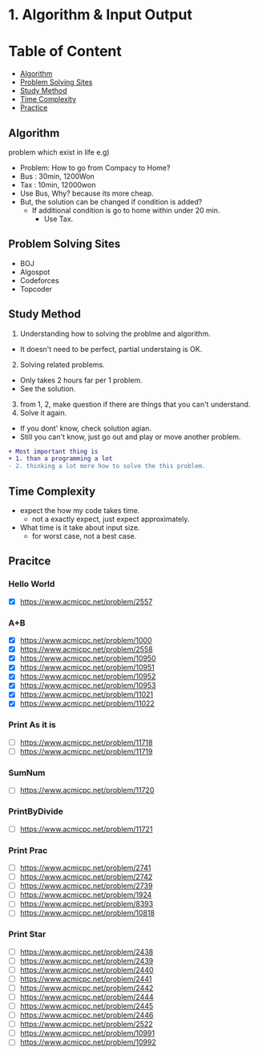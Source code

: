 # 1. Algorithm & Input Output

Table of Content
================

* [Algorithm](#algorithm)
* [Problem Solving Sites](#problem-solving-sites)
* [Study Method](#study-method)
* [Time Complexity](#time-complexity)
* [Practice](#practice)



## Algorithm
problem which exist in life
e.g)
- Problem: How to go from Compacy to Home?
 - Bus : 30min, 1200Won
 - Tax : 10min, 12000won
- Use Bus, Why? because its more cheap.
- But, the solution can be changed if condition is added?
  - If additional condition is go to home within under 20 min.
    - Use Tax.


## Problem Solving Sites
- BOJ
- Algospot
- Codeforces
- Topcoder

## Study Method
1. Understanding how to solving the problme and algorithm.
  - It doesn't need to be perfect, partial understaing is OK.
2. Solving related problems.
  - Only takes 2 hours far per 1 problem.
  - See the solution.
3. from 1, 2, make question if there are things that you can't understand.
4. Solve it again.
  - If you dont' know, check solution agian.
  - Still you can't know, just go out and play or move another problem.

``` diff
+ Most important thing is
+ 1. than a programming a lot
- 2. thinking a lot more how to solve the this problem.
```


## Time Complexity
- expect the how my code takes time.
  - not a exactly expect, just expect approximately.
- What time is it take about input size.
  - for worst case, not a best case.


## Pracitce
### Hello World
- [x] https://www.acmicpc.net/problem/2557

### A+B
- [x] https://www.acmicpc.net/problem/1000
- [x] https://www.acmicpc.net/problem/2558
- [x] https://www.acmicpc.net/problem/10950
- [x] https://www.acmicpc.net/problem/10951
- [x] https://www.acmicpc.net/problem/10952
- [x] https://www.acmicpc.net/problem/10953
- [x] https://www.acmicpc.net/problem/11021
- [x] https://www.acmicpc.net/problem/11022

### Print As it is
- [ ] https://www.acmicpc.net/problem/11718
- [ ] https://www.acmicpc.net/problem/11719

### SumNum
- [ ] https://www.acmicpc.net/problem/11720

### PrintByDivide
- [ ] https://www.acmicpc.net/problem/11721

### Print Prac
- [ ] https://www.acmicpc.net/problem/2741
- [ ] https://www.acmicpc.net/problem/2742
- [ ] https://www.acmicpc.net/problem/2739
- [ ] https://www.acmicpc.net/problem/1924
- [ ] https://www.acmicpc.net/problem/8393
- [ ] https://www.acmicpc.net/problem/10818

### Print Star

- [ ] https://www.acmicpc.net/problem/2438
- [ ] https://www.acmicpc.net/problem/2439
- [ ] https://www.acmicpc.net/problem/2440
- [ ] https://www.acmicpc.net/problem/2441
- [ ] https://www.acmicpc.net/problem/2442
- [ ] https://www.acmicpc.net/problem/2444
- [ ] https://www.acmicpc.net/problem/2445
- [ ] https://www.acmicpc.net/problem/2446
- [ ] https://www.acmicpc.net/problem/2522
- [ ] https://www.acmicpc.net/problem/10991
- [ ] https://www.acmicpc.net/problem/10992
